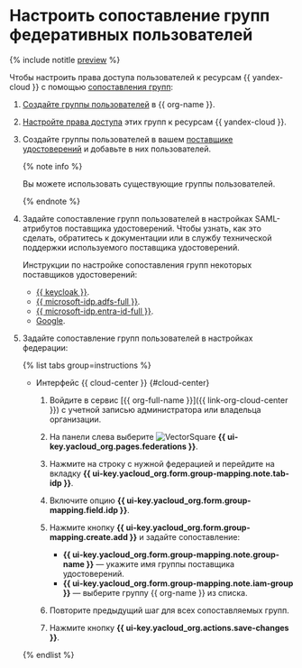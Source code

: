 # Настроить сопоставление групп федеративных пользователей

{% include notitle [preview](../../_includes/note-preview-by-request.md) %}

Чтобы настроить права доступа пользователей к ресурсам {{ yandex-cloud }} с помощью [сопоставления групп](../concepts/add-federation.md#group-mapping):

1. [Создайте группы пользователей](#create-group) в {{ org-name }}.
1. [Настройте права доступа](#access) этих групп к ресурсам {{ yandex-cloud }}.
1. Создайте группы пользователей в вашем [поставщике удостоверений](../concepts/add-federation.md#federation-usage) и добавьте в них пользователей.

    {% note info %}

    Вы можете использовать существующие группы пользователей.

    {% endnote %}

1. Задайте сопоставление групп пользователей в настройках SAML-атрибутов поставщика удостоверений. Чтобы узнать, как это сделать, обратитесь к документации или в службу технической поддержки используемого поставщика удостоверений.

    Инструкции по настройке сопоставления групп некоторых поставщиков удостоверений:

   * [{{ keycloak }}](../tutorials/federations/group-mapping/keycloak.md).
   * [{{ microsoft-idp.adfs-full }}](../tutorials/federations/group-mapping/adfs.md).
   * [{{ microsoft-idp.entra-id-full }}](../tutorials/federations/group-mapping/entra-id.md).
   * [Google](https://support.google.com/a/answer/11143403?sjid=815248229840499495-EU).

1. Задайте сопоставление групп пользователей в настройках федерации:

    {% list tabs group=instructions %}

    - Интерфейс {{ cloud-center }} {#cloud-center}

      1. Войдите в сервис [{{ org-full-name }}]({{ link-org-cloud-center }}) с учетной записью администратора или владельца организации.

      1. На панели слева выберите ![VectorSquare](../../_assets/console-icons/vector-square.svg) **{{ ui-key.yacloud_org.pages.federations }}**.

      1. Нажмите на строку с нужной федерацией и перейдите на вкладку **{{ ui-key.yacloud_org.form.group-mapping.note.tab-idp }}**.

      1. Включите опцию **{{ ui-key.yacloud_org.form.group-mapping.field.idp }}**.

      1. Нажмите кнопку **{{ ui-key.yacloud_org.form.group-mapping.create.add }}** и задайте сопоставление:

          * **{{ ui-key.yacloud_org.form.group-mapping.note.group-name }}** — укажите имя группы поставщика удостоверений.
          * **{{ ui-key.yacloud_org.form.group-mapping.note.iam-group }}** — выберите группу {{ org-name }} из списка.

      1. Повторите предыдущий шаг для всех сопоставляемых групп.

      1. Нажмите кнопку **{{ ui-key.yacloud_org.actions.save-changes }}**.

    {% endlist %}